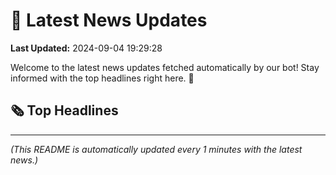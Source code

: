 # 📰 Latest News Updates
**Last Updated:** 2024-09-04 19:29:28

Welcome to the latest news updates fetched automatically by our bot! Stay informed with the top headlines right here. 🚀

## 🗞️ Top Headlines

---
*(This README is automatically updated every 1 minutes with the latest news.)*
